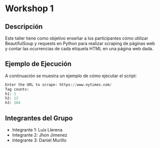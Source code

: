 # Workshop 1

## Descripción
Este taller tiene como objetivo enseñar a los participantes cómo utilizar BeautifulSoup y requests en Python para realizar scraping de páginas web y contar las ocurrencias de cada etiqueta HTML en una página web dada.

## Ejemplo de Ejecución
A continuación se muestra un ejemplo de cómo ejecutar el script:

```python
Enter the URL to scrape: https://www.nytimes.com/
Tag counts:
h1: 1
h2: 13
h3: 104
```

## Integrantes del Grupo
- Integrante 1: Luis Llerena
- Integrante 2: Jhon Jimenez
- Integrante 3: Daniel Murillo

